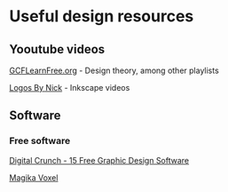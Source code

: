 # Useful design resources

## Yooutube videos

[GCFLearnFree.org](https://www.youtube.com/c/GcflearnfreeOrgplus/playlists "GCFLearnFree.org - Work skills and design") - Design theory, among other playlists

[Logos By Nick](https://www.youtube.com/c/LogosByNick/playlists "Logos By Nick - Inkscape tutorials") - Inkscape videos

## Software

### Free software

[Digital Crunch - 15 Free Graphic Design Software](https://digitalcruch.com/free-graphic-design-software/ "15 Free Graphic Design Software")

[Magika Voxel](https://ephtracy.github.io/ "Magika Voxel")
